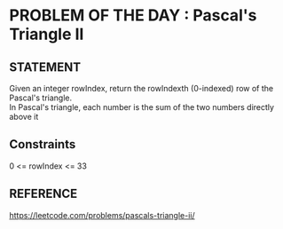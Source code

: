 # PROBLEM OF THE DAY : Pascal's Triangle II

## STATEMENT 
Given an integer rowIndex, return the rowIndexth (0-indexed) row of the Pascal's triangle.<br>
In Pascal's triangle, each number is the sum of the two numbers directly above it
## Constraints

0 <= rowIndex <= 33

## REFERENCE 

https://leetcode.com/problems/pascals-triangle-ii/